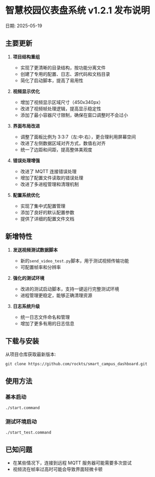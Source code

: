 # 智慧校园仪表盘系统 v1.2.1 发布说明

日期: 2025-05-19

## 主要更新

1. **项目结构重组**

   - 实现了更清晰的目录结构，按功能分离文件
   - 创建了专用的配置、日志、源代码和文档目录
   - 简化了启动脚本，提高了易用性

2. **视频显示优化**

   - 增加了视频显示区域尺寸（450x340px）
   - 改进了视频帧处理逻辑，提高显示稳定性
   - 添加了最小容器尺寸限制，确保在窗口调整时不会过小

3. **界面布局改进**

   - 调整了面板比例为 3:3:7（左:中:右），更合理利用屏幕空间
   - 改进了左侧数据区域对齐方式，数值右对齐
   - 统一了边距和间距，提高整体美观度

4. **错误处理增强**

   - 改进了 MQTT 连接错误处理
   - 增加了配置文件读取的错误处理
   - 改进了多进程管理和清理机制

5. **配置系统优化**
   - 实现了集中式配置管理
   - 添加了良好的默认配置参数
   - 提供了详细的配置文件文档

## 新增特性

1. **发送视频测试数据脚本**

   - 新的`send_video_test.py`脚本，用于测试视频传输功能
   - 可配置帧率和分辨率

2. **强化的测试环境**

   - 改进的测试启动脚本，支持一键运行完整测试环境
   - 进程管理更稳定，能够正确清理资源

3. **日志系统升级**
   - 统一日志文件命名和管理
   - 增加了更多有用的日志信息

## 下载与安装

从项目仓库获取最新版本:

```
git clone https://github.com/rockts/smart_campus_dashboard.git
```

## 使用方法

### 基本启动

```
./start.command
```

### 测试环境启动

```
./start_test.command
```

## 已知问题

- 在某些情况下，连接到远程 MQTT 服务器可能需要多次尝试
- 视频流在帧率过高时可能会导致界面轻微卡顿
